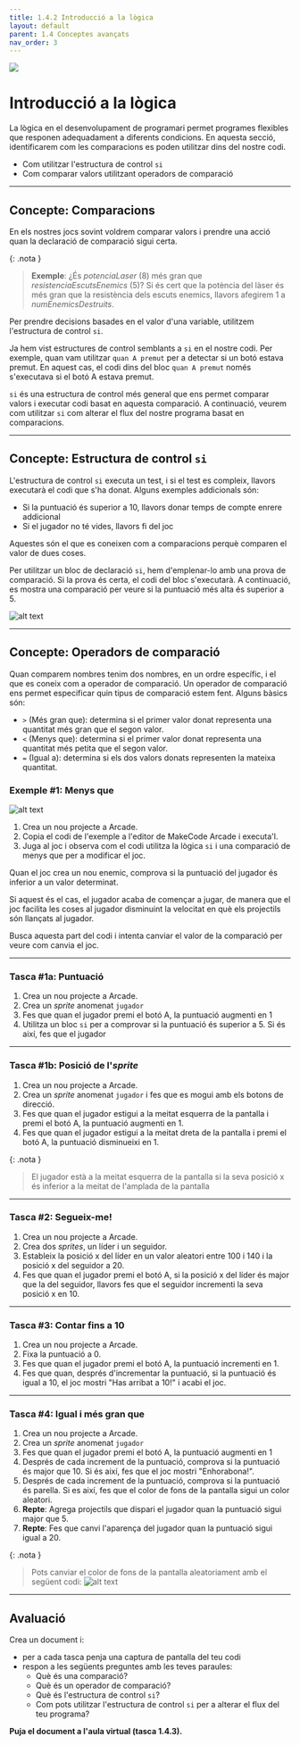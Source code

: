 ```yaml
---
title: 1.4.2 Introducció a la lògica
layout: default 
parent: 1.4 Conceptes avançats
nav_order: 3
---
```


![](../../images/massa_cireres.gif)

# Introducció a la lògica

La lògica en el desenvolupament de programari permet programes flexibles que responen adequadament a diferents condicions. En aquesta secció, identificarem com les comparacions es poden utilitzar dins del nostre codi.

- Com utilitzar l'estructura de control `si`
- Com comparar valors utilitzant operadors de comparació

---

## Concepte: Comparacions

En els nostres jocs sovint voldrem comparar valors i prendre una acció quan la declaració de comparació sigui certa.

{: .nota }
> **Exemple**: ¿És _potenciaLaser_ (8) més gran que _resistenciaEscutsEnemics_ (5)? Si és cert que la potència del làser és més gran que la resistència dels escuts enemics, llavors afegirem 1 a _numEnemicsDestruits_.

Per prendre decisions basades en el valor d'una variable, utilitzem l'estructura de control `si`.

Ja hem vist estructures de control semblants a `si` en el nostre codi. Per exemple, quan vam utilitzar `quan A premut` per a detectar si un botó estava premut. En aquest cas, el codi dins del bloc `quan A premut` només s'executava si el botó A estava premut.

`si` és una estructura de control més general que ens permet comparar valors i executar codi basat en aquesta comparació. A continuació, veurem com utilitzar `si` com alterar el flux del nostre programa basat en comparacions.

---

## Concepte: Estructura de control `si`

L'estructura de control `si` executa un test, i si el test es compleix, llavors executarà el codi que s'ha donat. Alguns exemples addicionals són:

- Si la puntuació és superior a 10, llavors donar temps de compte enrere addicional
- Si el jugador no té vides, llavors fi del joc

Aquestes són el que es coneixen com a comparacions perquè comparen el valor de dues coses.

Per utilitzar un bloc de declaració `si`, hem d'emplenar-lo amb una prova de comparació. Si la prova és certa, el codi del bloc s'executarà. A continuació, es mostra una comparació per veure si la puntuació més alta és superior a 5.

![alt text](../../images/if_gt_5.png)

---

## Concepte: Operadors de comparació

Quan comparem nombres tenim dos nombres, en un ordre específic, i el que es coneix com a operador de comparació. Un operador de comparació ens permet especificar quin tipus de comparació estem fent. Alguns bàsics són:

- `>` (Més gran que): determina si el primer valor donat representa una quantitat més gran que el segon valor.
- `<` (Menys que): determina si el primer valor donat representa una quantitat més petita que el segon valor.
- `=` (Igual a): determina si els dos valors donats representen la mateixa quantitat.

### Exemple #1: Menys que

![alt text](../../images/mes_facil_principi.png)

1. Crea un nou projecte a Arcade.
2. Copia el codi de l'exemple a l'editor de MakeCode Arcade i executa'l.
3. Juga al joc i observa com el codi utilitza la lògica `si` i una comparació de menys que per a modificar el joc.

Quan el joc crea un nou enemic, comprova si la puntuació del jugador és inferior a un valor determinat.

Si aquest és el cas, el jugador acaba de començar a jugar, de manera que el joc facilita les coses al jugador disminuint la velocitat en què els projectils són llançats al jugador. 

Busca aquesta part del codi i intenta canviar el valor de la comparació per veure com canvia el joc.

---

### Tasca #1a: Puntuació

1. Crea un nou projecte a Arcade.
2. Crea un _sprite_ anomenat `jugador`
3. Fes que quan el jugador premi el botó A, la puntuació augmenti en 1
4. Utilitza un bloc `si` per a comprovar si la puntuació és superior a 5. Si és així, fes que el jugador

---

### Tasca #1b: Posició de l'_sprite_

1. Crea un nou projecte a Arcade.
2. Crea un _sprite_ anomenat `jugador` i fes que es mogui amb els botons de direcció.
3. Fes que quan el jugador estigui a la meitat esquerra de la pantalla i premi el botó A, la puntuació augmenti en 1.
4. Fes que quan el jugador estigui a la meitat dreta de la pantalla i premi el botó A, la puntuació disminueixi en 1.

{: .nota }
> El jugador està a la meitat esquerra de la pantalla si la seva posició x és inferior a la meitat de l'amplada de la pantalla

---

### Tasca #2: Segueix-me!

1. Crea un nou projecte a Arcade.
2. Crea dos _sprites_, un líder i un seguidor.
3. Estableix la posició x del líder en un valor aleatori entre 100 i 140 i la posició x del seguidor a 20.
4. Fes que quan el jugador premi el botó A, si la posició x del líder és major que la del seguidor, llavors fes que el seguidor incrementi la seva posició x en 10.


---

### Tasca #3: Contar fins a 10

1. Crea un nou projecte a Arcade.
2. Fixa la puntuació a 0.
3. Fes que quan el jugador premi el botó A, la puntuació incrementi en 1.
4. Fes que quan, després d'incrementar la puntuació, si la puntuació és igual a 10, el joc mostri "Has arribat a 10!" i acabi el joc. 

---

### Tasca #4: Igual i més gran que

1. Crea un nou projecte a Arcade.
2. Crea un _sprite_ anomenat `jugador`
3. Fes que quan el jugador premi el botó A, la puntuació augmenti en 1
4. Després de cada increment de la puntuació, comprova si la puntuació és major que 10. Si és així, fes que el joc mostri "Enhorabona!".
5. Després de cada increment de la puntuació, comprova si la puntuació és parella. Si es així, fes que el color de fons de la pantalla sigui un color aleatori.
6. **Repte**: Agrega projectils que dispari el jugador quan la puntuació sigui major que 5.
7. **Repte**: Fes que canvi l'aparença del jugador quan la puntuació sigui igual a 20.

{: .nota }
> Pots canviar el color de fons de la pantalla aleatoriament amb el següent codi:
> ![alt text](../../images/color_fons.png)

---

## Avaluació

Crea un document i:

- per a cada tasca penja una captura de pantalla del teu codi
- respon a les següents preguntes amb les teves paraules:
  - Què és una comparació?
  - Què és un operador de comparació?
  - Què és l'estructura de control `si`?
  - Com pots utilitzar l'estructura de control `si` per a alterar el flux del teu programa?

**Puja el document a l'aula virtual (tasca 1.4.3).**
